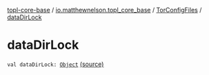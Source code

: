 [topl-core-base](../../index.md) / [io.matthewnelson.topl_core_base](../index.md) / [TorConfigFiles](index.md) / [dataDirLock](./data-dir-lock.md)

# dataDirLock

`val dataDirLock: `[`Object`](https://docs.oracle.com/javase/6/docs/api/java/lang/Object.html) [(source)](https://github.com/05nelsonm/TorOnionProxyLibrary-Android/blob/master/topl-core-base/src/main/java/io/matthewnelson/topl_core_base/TorConfigFiles.kt#L188)